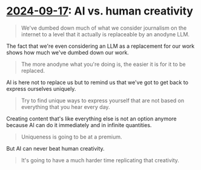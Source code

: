 # [2024-09-17](https://s3.amazonaws.com/writecomments.com/transcripts/aaeaf522c4a2a4d640e678faba0bba9d.csv): AI vs. human creativity

> We've dumbed down much of what we consider journalism on the internet to a level that it actually is replaceable by an anodyne LLM.

The fact that we're even considering an LLM as a replacement for our work shows how much we've dumbed down our work.

> The more anodyne what you're doing is, the easier it is for it to be replaced.

AI is here not to replace us but to remind us that we've got to get back to express ourselves uniquely.

> Try to find unique ways to express yourself that are not based on everything that you hear every day.

Creating content that's like everything else is not an option anymore because AI can do it immediately and in infinite quantities.

> Uniqueness is going to be at a premium.

But AI can never beat human creativity.

> It's going to have a much harder time replicating that creativity.
